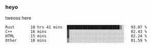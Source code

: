 ### heyo
tweoss here

<!--START_SECTION:waka-->

```text
Rust       10 hrs 41 mins  ███████████████████████▒░   93.07 %
C++        16 mins         ▓░░░░░░░░░░░░░░░░░░░░░░░░   02.43 %
HTML       15 mins         ▓░░░░░░░░░░░░░░░░░░░░░░░░   02.24 %
Other      10 mins         ▒░░░░░░░░░░░░░░░░░░░░░░░░   01.59 %
```

<!--END_SECTION:waka-->

<!--
**Tweoss/tweoss** is a ✨ _special_ ✨ repository because its `README.md` (this file) appears on your GitHub profile.

Here are some ideas to get you started:

- 🔭 I’m currently working on ...
- 🌱 I’m currently learning ...
- 👯 I’m looking to collaborate on ...
- 🤔 I’m looking for help with ...
- 💬 Ask me about ...
- 📫 How to reach me: ...
- 😄 Pronouns: ...
- ⚡ Fun fact: ...
-->
